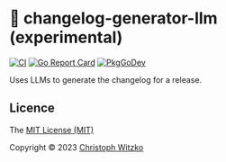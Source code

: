 # :crystal_ball: changelog-generator-llm (experimental)
[![CI](https://github.com/go-semantic-release/changelog-generator-llm/actions/workflows/ci.yml/badge.svg?branch=main)](https://github.com/go-semantic-release/changelog-generator-llm/actions?query=workflow%3ACI+branch%3Amain)
[![Go Report Card](https://goreportcard.com/badge/github.com/go-semantic-release/changelog-generator-llm)](https://goreportcard.com/report/github.com/go-semantic-release/changelog-generator-llm)
[![PkgGoDev](https://pkg.go.dev/badge/github.com/go-semantic-release/changelog-generator-llm)](https://pkg.go.dev/github.com/go-semantic-release/changelog-generator-llm)

Uses LLMs to generate the changelog for a release.

## Licence

The [MIT License (MIT)](http://opensource.org/licenses/MIT)

Copyright © 2023 [Christoph Witzko](https://twitter.com/christophwitzko)
